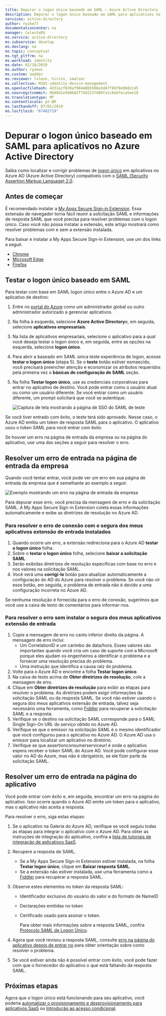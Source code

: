 ```yaml
---
title: Depurar o logon único baseado em SAML – Azure Active Directory | Microsoft Docs
description: Depurar o logon único baseado em SAML para aplicativos no Azure Active Directory.
services: active-directory
author: rwike77
documentationcenter: na
manager: CelesteDG
ms.service: active-directory
ms.subservice: develop
ms.devlang: na
ms.topic: conceptual
ms.tgt_pltfrm: na
ms.workload: identity
ms.date: 02/18/2019
ms.author: ryanwi
ms.custom: aaddev
ms.reviewer: luleon, hirsin, smalser
ms.collection: M365-identity-device-management
ms.openlocfilehash: 4331acf639af90448b5508e3487f4979e9b82c45
ms.sourcegitcommit: 9b80d1e560b02f74d2237489fa1c6eb7eca5ee10
ms.translationtype: MT
ms.contentlocale: pt-BR
ms.lasthandoff: 07/01/2019
ms.locfileid: "67482719"
---
```

# <a name="debug-saml-based-single-sign-on-to-applications-in-azure-active-directory"></a>Depurar o logon único baseado em SAML para aplicativos no Azure Active Directory

Saiba como localizar e corrigir problemas de [logon único](../manage-apps/what-is-single-sign-on.md) em aplicativos no Azure AD (Azure Active Directory) compatíveis com o [SAML (Security Assertion Markup Language) 2.0](https://en.wikipedia.org/wiki/Security_Assertion_Markup_Language). 

## <a name="before-you-begin"></a>Antes de começar

É recomendado instalar a [My Apps Secure Sign-in Extension](../user-help/my-apps-portal-end-user-troubleshoot.md#im-having-trouble-installing-the-my-apps-secure-sign-in-extension). Essa extensão de navegador torna fácil reunir a solicitação SAML e informações de resposta SAML que você precisa para resolver problemas com o logon único. Caso você não possa instalar a extensão, este artigo mostrará como resolver problemas com e sem a extensão instalada.

Para baixar e instalar a My Apps Secure Sign-in Extension, use um dos links a seguir.

- [Chrome](https://go.microsoft.com/fwlink/?linkid=866367)
- [Microsoft Edge](https://go.microsoft.com/fwlink/?linkid=845176)
- [Firefox](https://go.microsoft.com/fwlink/?linkid=866366)

## <a name="test-saml-based-single-sign-on"></a>Testar o logon único baseado em SAML

Para testar com base em SAML logon único entre o Azure AD e um aplicativo de destino:

1. Entre no [portal do Azure](https://portal.azure.com) como um administrador global ou outro administrador autorizado a gerenciar aplicativos.
1. Na folha à esquerda, selecione **Azure Active Directory**e, em seguida, selecione **aplicativos empresariais**. 
1. Na lista de aplicativos empresariais, selecione o aplicativo para a qual você deseja testar o logon único e, em seguida, entre as opções na esquerda, selecione **logon único**.
1. Para abrir a baseado em SAML única teste experiência de logon, acesse **testar o logon único** (etapa 5). Se o **teste** botão estiver esmaecido, você precisará preencher atenção e economizar os atributos requeridos pela primeira vez o **básicas de configuração de SAML** seção.
1. Na folha **Testar logon único**, use as credenciais corporativas para entrar no aplicativo de destino. Você pode entrar como o usuário atual ou como um usuário diferente. Se você entrar como um usuário diferente, um prompt solicitará que você se autentique.

    ![Captura de tela mostrando a página de SSO do SAML de teste](./media/howto-v1-debug-saml-sso-issues/test-single-sign-on.png)

Se você tiver entrado com êxito, o teste terá sido aprovado. Nesse caso, o Azure AD emitiu um token de resposta SAML para o aplicativo. O aplicativo usou o token SAML para você entrar com êxito.

Se houver um erro na página de entrada da empresa ou na página do aplicativo, use uma das seções a seguir para resolver o erro.

## <a name="resolve-a-sign-in-error-on-your-company-sign-in-page"></a>Resolver um erro de entrada na página de entrada da empresa

Quando você tentar entrar, você pode ver um erro em sua página de entrada da empresa que é semelhante ao exemplo a seguir.

![Exemplo mostrando um erro na página de entrada da empresa](./media/howto-v1-debug-saml-sso-issues/error.png)

Para depurar esse erro, você precisa da mensagem de erro e da solicitação SAML. A My Apps Secure Sign-in Extension coleta essas informações automaticamente e exibe as diretrizes de resolução no Azure AD.

### <a name="to-resolve-the-sign-in-error-with-the-my-apps-secure-sign-in-extension-installed"></a>Para resolver o erro de conexão com o segura dos meus aplicativos extensão de entrada instalados

1. Quando ocorre um erro, a extensão redireciona para o Azure AD **testar o logon único** folha.
1. Sobre o **testar o logon único** folha, selecione **baixar a solicitação SAML**.
1. Serão exibidas diretrizes de resolução específicas com base no erro e nos valores na solicitação SAML.
1. Você verá uma **corrigi-lo** botão para atualizar automaticamente a configuração do AD do Azure para resolver o problema. Se você não vir esse botão, em seguida, o problema de entrada não é devido a uma configuração incorreta no Azure AD.

Se nenhuma resolução é fornecida para o erro de conexão, sugerimos que você use a caixa de texto de comentários para informar-nos.

### <a name="to-resolve-the-error-without-installing-the-my-apps-secure-sign-in-extension"></a>Para resolver o erro sem instalar o segura dos meus aplicativos extensão de entrada

1. Copie a mensagem de erro no canto inferior direito da página. A mensagem de erro inclui:
    - Um CorrelationID e um carimbo de data/hora. Esses valores são importantes quando você cria um caso de suporte com a Microsoft porque eles ajudam os engenheiros a identificar o problema e a fornecer uma resolução precisa do problema.
    - Uma instrução que identifica a causa raiz do problema.
1. Volte para o Azure AD e encontre a folha **Testar logon único**.
1. Na caixa de texto acima de **Obter diretrizes de resolução**, cole a mensagem de erro.
1. Clique em **Obter diretrizes de resolução** para exibir as etapas para resolver o problema. As diretrizes podem exigir informações da solicitação SAML ou da resposta SAML. Se você não estiver usando o segura dos meus aplicativos extensão de entrada, talvez seja necessário uma ferramenta, como [Fiddler](https://www.telerik.com/fiddler) para recuperar a solicitação SAML e a resposta.
1. Verifique se o destino na solicitação SAML corresponde para o SAML Single Sign-On URL do serviço obtido no Azure AD.
1. Verifique se que o emissor na solicitação SAML é o mesmo identificador que você configurou para o aplicativo no Azure AD. O Azure AD usa o emissor para localizar um aplicativo no diretório.
1. Verifique se que assertionconsumerserviceurl é onde o aplicativo espera receber o token SAML do Azure AD. Você pode configurar esse valor no AD do Azure, mas não é obrigatório, se ele fizer parte da solicitação SAML.


## <a name="resolve-a-sign-in-error-on-the-application-page"></a>Resolver um erro de entrada na página do aplicativo

Você pode entrar com êxito e, em seguida, encontrar um erro na página do aplicativo. Isso ocorre quando o Azure AD emite um token para o aplicativo, mas o aplicativo não aceita a resposta.

Para resolver o erro, siga estas etapas:

1. Se o aplicativo na Galeria do Azure AD, verifique se você seguiu todas as etapas para integrar o aplicativo com o Azure AD. Para obter as instruções de integração do aplicativo, confira a [lista de tutoriais de integração de aplicativos SaaS](../saas-apps/tutorial-list.md).
1. Recupere a resposta de SAML.
    - Se a My Apps Secure Sign-in Extension estiver instalada, na folha **Testar logon único**, clique em **Baixar resposta SAML**.
    - Se a extensão não estiver instalada, use uma ferramenta como a [Fiddler](https://www.telerik.com/fiddler) para recuperar a resposta SAML.
1. Observe estes elementos no token da resposta SAML:
   - Identificador exclusivo do usuário do valor e do formato de NameID
   - Declarações emitidas no token
   - Certificado usado para assinar o token.

     Para obter mais informações sobre a resposta SAML, confira [Protocolo SAML de Logon Único](single-sign-on-saml-protocol.md).

1. Agora que você revisou a resposta SAML, consulte [erro na página do aplicativo depois de entrar no](../manage-apps/application-sign-in-problem-application-error.md) para obter orientação sobre como resolver o problema. 
1. Se você estiver ainda não é possível entrar com êxito, você pode fazer com que o fornecedor do aplicativo o que está faltando da resposta SAML.

## <a name="next-steps"></a>Próximas etapas

Agora que o logon único está funcionando para seu aplicativo, você poderia [automatizar o provisionamento e desprovisionamento para aplicativos SaaS](../manage-apps/user-provisioning.md) ou [Introdução ao acesso condicional](../conditional-access/app-based-conditional-access.md).
